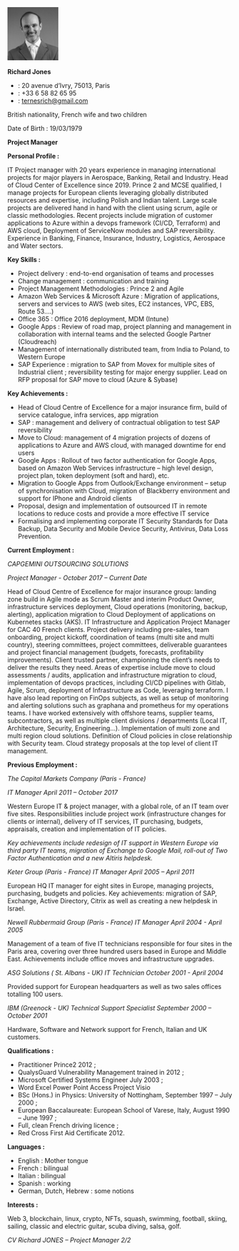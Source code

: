 ![](Aspose.Words.dc66815c-be6e-4217-9e4a-783e62f17ee6.001.jpeg)

**Richard Jones**

- :	20 avenue d’Ivry, 75013, Paris
- :	+33 6 58 82 65 95
- :	ternesrich@gmail.com

British nationality, French wife and two children

Date of Birth : 19/03/1979

**Project Manager**

**Personal Profile :**

IT Project manager with 20 years experience in managing international projects for major players in Aerospace, Banking, Retail and Industry. Head of Cloud Center of Excellence since 2019. Prince 2 and MCSE qualified, I manage projects for European clients leveraging globally distributed resources and expertise, including Polish and Indian talent. Large scale projects are delivered hand in hand with the client using scrum, agile or classic methodologies. Recent projects include migration of customer applications to Azure within a devops framework  (CI/CD, Terraform) and AWS cloud, Deployment of ServiceNow modules and SAP reversibility. Experience in Banking, Finance, Insurance, Industry, Logistics, Aerospace and Water sectors.

**Key Skills :**

- Project delivery : end-to-end organisation of teams and processes
- Change management : communication and training
- Project Management Methodologies : Prince 2 and Agile
- Amazon Web Services & Microsoft Azure : Migration of  applications, servers and services to AWS (web sites, EC2 instances, VPC, EBS, Route 53….)
- Office 365 : Office 2016 deployment, MDM (Intune)
- Google Apps : Review of road map, project planning and management in collaboration with internal teams and the selected Google Partner (Cloudreach)
- Management of internationally distributed team, from India to Poland, to Western Europe
- SAP Experience : migration to SAP from Movex for multiple sites of Industrial client ; reversibility testing for major energy supplier. Lead on RFP proposal for SAP move to cloud (Azure & Sybase)

**Key Achievements :**

- Head of Cloud Centre of Excellence for a major insurance firm, build of service catalogue, infra services, app migration
- SAP : management and delivery of contractual obligation to test SAP reversibility
- Move to Cloud: management of 4 migration projects of dozens of applications to Azure and AWS cloud, with managed downtime for end users
- Google Apps : Rollout of two factor authentication for Google Apps, based on Amazon Web Services infrastructure – high level design, project plan, token deployment (soft and hard), etc.
- Migration to Google Apps from Outlook/Exchange environment – setup of synchronisation with Cloud, migration of Blackberry environment and support for IPhone and Android clients
- Proposal, design and implementation of outsourced IT in remote locations to reduce costs and provide a more effective IT service
- Formalising and implementing corporate IT Security Standards for Data Backup, Data Security and Mobile Device Security, Antivirus, Data Loss Prevention.

**Current Employment :**

*CAPGEMINI OUTSOURCING SOLUTIONS*

*Project Manager - October 2017 – Current Date*

Head of Cloud Centre of Excellence for major insurance group: landing zone build in Agile mode as Scrum Master and interim Product Owner, infrastructure services deployment, Cloud operations (monitoring, backup, alerting), application migration to Cloud Deployment of applications on Kubernetes stacks (AKS). IT Infrastructure and Application Project Manager for CAC 40 French clients. Project delivery including pre-sales, team onboarding, project kickoff, coordination of teams (multi site and multi country), steering committees, project committees, deliverable guarantees and project financial management (budgets, forecasts, profitability improvements). Client trusted partner, championing the client’s needs to deliver the results they need. Areas of expertise include move to cloud assessments / audits, application and infrastructure migration to cloud, implementation of devops practices, including CI/CD pipelines with Gitlab, Agile, Scrum, deployment of Infrastructure as Code, leveraging terraform. I have also lead reporting on FinOps subjects, as well as setup of monitoring and alerting solutions such as graphana and prometheus for my operations teams. I have worked extensively with offshore teams, supplier teams, subcontractors, as well as multiple client divisions / departments (Local IT, Architecture, Security, Engineering…). Implementation of multi zone and multi region cloud solutions. Definition of Cloud policies in close relationship with Security team. Cloud strategy proposals at the top level of client IT management.

**Previous Employment :**

*The Capital Markets Company (Paris - France)*

*IT Manager April 2011 – October 2017*

Western Europe IT & project manager, with a global role, of an IT team over five sites. Responsibilities include project work (infrastructure changes for clients or internal), delivery of IT services, IT purchasing, budgets, appraisals, creation and implementation of IT policies.

*Key achievements include redesign of IT support in Western Europe via third party IT teams, migration of Exchange to Google Mail, roll-out of Two Factor Authentication and a new Altiris helpdesk.*

*Keter Group (Paris - France) IT Manager April 2005 – April 2011*

European HQ IT manager for eight sites in Europe, managing projects, purchasing, budgets and policies. Key achievements: migration of SAP, Exchange, Active Directory, Citrix as well as creating a new helpdesk in Israel.

*Newell Rubbermaid Group (Paris - France) IT Manager April 2004 - April 2005*

Management of a team of five IT technicians responsible for four sites in the Paris area, covering over three hundred users based in Europe and Middle East. Achievements include office moves and infrastructure upgrades.

*ASG Solutions ( St. Albans - UK) IT Technician October 2001 - April 2004*

Provided support for European headquarters as well as two sales offices totalling 100 users.

*IBM (Greenock - UK) Technical Support Specialist September 2000 – October 2001*

Hardware, Software and Network support for French, Italian and UK customers.

**Qualifications :**

- Practitioner Prince2 2012 ;
- QualysGuard Vulnerability Management trained in 2012 ;
- Microsoft Certified Systems Engineer July 2003 ;
- Word Excel Power Point Access Project Visio
- BSc (Hons.) in Physics: University of Nottingham, September 1997 – July 2000 ;
- European Baccalaureate: European School of Varese, Italy, August 1990 – June 1997 ;
- Full, clean French driving licence ;
- Red Cross First Aid Certificate 2012.

**Languages :**

- English : Mother tongue
- French : bilingual
- Italian : bilingual
- Spanish : working
- German, Dutch, Hebrew : some notions

**Interests :**

Web 3, blockchain, linux, crypto, NFTs, squash, swimming, football, skiing, sailing, classic and electric guitar, scuba diving, salsa, golf.

*CV Richard JONES – Project Manager		2/2*
